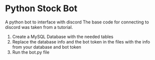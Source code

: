 # Python Stock Bot
A python bot to interface with discord
The base code for connecting to discord was taken from a tutorial.

1. Create a MySQL Database with the needed tables
2. Replace the database info and the bot token in the files with the info from your database and bot token
3. Run the bot.py file
